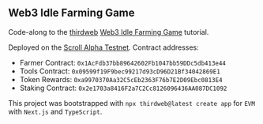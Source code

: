 ## Web3 Idle Farming Game

Code-along to the [thirdweb](https://thirdweb.com) [Web3 Idle Farming Game](https://youtu.be/nvtW4-29i9o) tutorial.

Deployed on the [Scroll Alpha Testnet](https://scroll.io/alpha). Contract addresses:

- Farmer Contract: `0x1AcFdb37bb89642602Fb1047bb59DDc5db413e44`
- Tools Contract: `0x09599f19F9bec99217d93cD96D21Bf34042869E1`
- Token Rewards: `0xa9970370Aa32C5cEb2363F76b7E2D09Ebc0813E4`
- Staking Contract: `0x2e1703a8416F2a7C2Cc8126096436AA087DC1092`

This project was bootstrapped with `npx thirdweb@latest create app` for `EVM` with `Next.js` and `TypeScript`.
